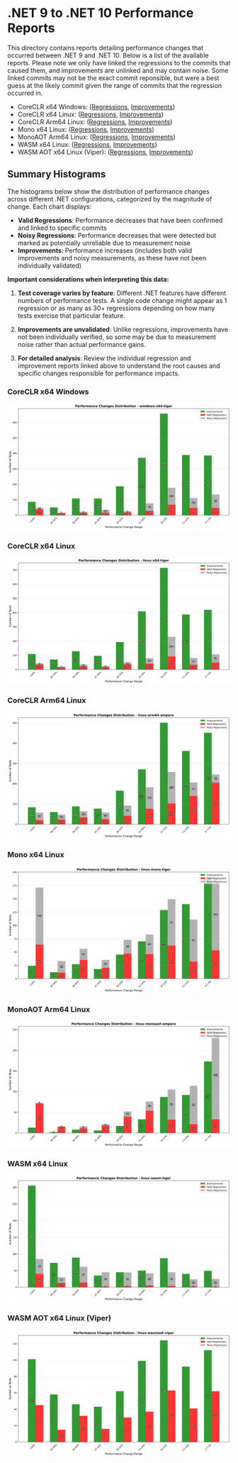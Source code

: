 # .NET 9 to .NET 10 Performance Reports

This directory contains reports detailing performance changes that occurred between .NET 9 and .NET 10. Below is a list of the available reports. Please note we only have linked the regressions to the commits that caused them, and improvements are unlinked and may contain noise. Some linked commits may not be the exact commit reponsible, but were a best guess at the likely commit given the range of commits that the regression occurred in.

- CoreCLR x64 Windows: ([Regressions](./windows-x64-tiger_regression_report.md), [Improvements](./windows-x64-tiger_improvement_report.md))
- CoreCLR x64 Linux: ([Regressions](./linux-x64-tiger_regression_report.md), [Improvements](./linux-x64-tiger_improvement_report.md))
- CoreCLR Arm64 Linux: ([Regressions](./linux-arm64-ampere_regression_report.md), [Improvements](./linux-arm64-ampere_improvement_report.md))
- Mono x64 Linux: ([Regressions](./linux-mono-tiger_regression_report.md), [Improvements](./linux-mono-tiger_improvement_report.md))
- MonoAOT Arm64 Linux: ([Regressions](./linux-monoaot-ampere_regression_report.md), [Improvements](./linux-monoaot-ampere_improvement_report.md))
- WASM x64 Linux: ([Regressions](./linux-wasm-tiger_regression_report.md), [Improvements](./linux-wasm-tiger_improvement_report.md))
- WASM AOT x64 Linux (Viper): ([Regressions](./linux-wasmaot-viper_regression_report.md), [Improvements](./linux-wasmaot-viper_improvement_report.md))

## Summary Histograms

The histograms below show the distribution of performance changes across different .NET configurations, categorized by the magnitude of change. Each chart displays:

- **Valid Regressions**: Performance decreases that have been confirmed and linked to specific commits
- **Noisy Regressions**: Performance decreases that were detected but marked as potentially unreliable due to measurement noise
- **Improvements**: Performance increases (includes both valid improvements and noisy measurements, as these have not been individually validated)

**Important considerations when interpreting this data:**

1. **Test coverage varies by feature**: Different .NET features have different numbers of performance tests. A single code change might appear as 1 regression or as many as 30+ regressions depending on how many tests exercise that particular feature.

2. **Improvements are unvalidated**: Unlike regressions, improvements have not been individually verified, so some may be due to measurement noise rather than actual performance gains.

3. **For detailed analysis**: Review the individual regression and improvement reports linked above to understand the root causes and specific changes responsible for performance impacts.

### CoreCLR x64 Windows

![CoreCLR x64 Windows Histogram](./windows-x64-tiger_histogram.png)

### CoreCLR x64 Linux

![CoreCLR x64 Linux Histogram](./linux-x64-tiger_histogram.png)

### CoreCLR Arm64 Linux

![CoreCLR Arm64 Linux Histogram](./linux-arm64-ampere_histogram.png)

### Mono x64 Linux

![Mono x64 Linux Histogram](./linux-mono-tiger_histogram.png)

### MonoAOT Arm64 Linux

![MonoAOT Arm64 Linux Histogram](./linux-monoaot-ampere_histogram.png)

### WASM x64 Linux

![WASM x64 Linux Histogram](./linux-wasm-tiger_histogram.png)

### WASM AOT x64 Linux (Viper)

![WASM AOT x64 Linux Histogram](./linux-wasmaot-viper_histogram.png)
